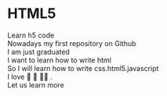 # HTML5
Learn h5 code </br>
Nowadays my first repository on Github </br>
I am just graduated </br>
I want to learn how to write html </br>
So I will learn how to write css.html5.javascript </br>
I love 🎥  🎵  🏃‍♂️ . </br>
Let us learn more
